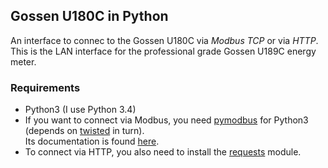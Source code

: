 
## Gossen U180C in Python

An interface to connec to the Gossen U180C via *Modbus TCP* or via *HTTP*.
This is the LAN interface for the professional grade Gossen U189C energy meter.

### Requirements

* Python3 (I use Python 3.4)
* If you want to connect via Modbus, you need
  [pymodbus][] for Python3 (depends on [twisted][] in turn).  
  Its documentation is found [here](https://pymodbus.readthedocs.org).
* To connect via HTTP, you also need to install the [requests][] module.

[pymodbus]: https://github.com/bashwork/pymodbus/tree/python3
[twisted]: https://twistedmatrix.com
[requests]: http://docs.python-requests.org

